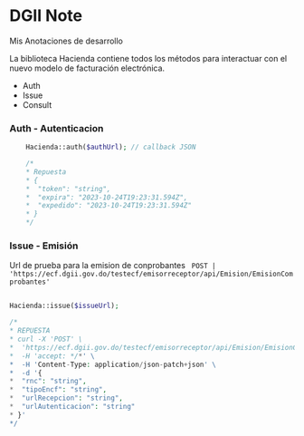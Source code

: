 # DGII Note
Mis Anotaciones de desarrollo

<p>La biblioteca Hacienda contiene todos los métodos para interactuar con el nuevo modelo de facturación electrónica.</p>

- Auth
- Issue
- Consult

### Auth - Autenticacion
```php	
	Hacienda::auth($authUrl); // callback JSON

	/*
	* Repuesta
	* {
	*  "token": "string",
	*  "expira": "2023-10-24T19:23:31.594Z",
	*  "expedido": "2023-10-24T19:23:31.594Z"
	* }
	*/
```
### Issue - Emisión
Url de prueba para la emision de conprobantes
` POST | 'https://ecf.dgii.gov.do/testecf/emisorreceptor/api/Emision/EmisionComprobantes'`

```php

Hacienda::issue($issueUrl);

/*
* REPUESTA
* curl -X 'POST' \
*  'https://ecf.dgii.gov.do/testecf/emisorreceptor/api/Emision/EmisionComprobantes' \
*  -H 'accept: */*' \
*  -H 'Content-Type: application/json-patch+json' \
*  -d '{
*  "rnc": "string",
*  "tipoEncf": "string",
*  "urlRecepcion": "string",
*  "urlAutenticacion": "string"
* }'
*/
```
